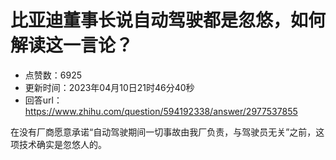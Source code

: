 # 比亚迪董事长说自动驾驶都是忽悠，如何解读这一言论？
- 点赞数：6925
- 更新时间：2023年04月10日21时46分40秒
- 回答url：https://www.zhihu.com/question/594192338/answer/2977537855
<body>
 <p data-pid="wCsK-vMz">在没有厂商愿意承诺“自动驾驶期间一切事故由我厂负责，与驾驶员无关”之前，这项技术确实是忽悠人的。</p>
</body>